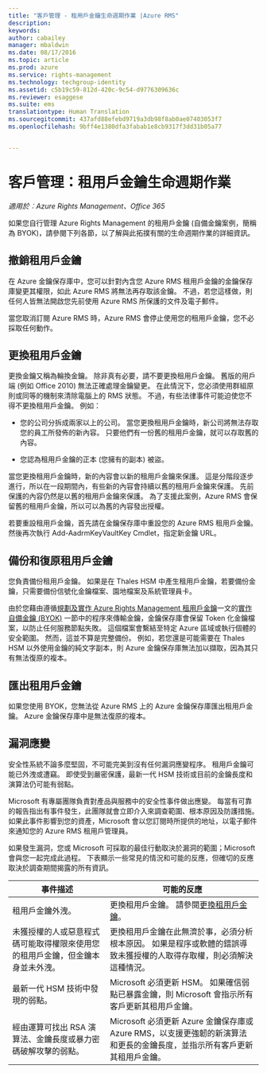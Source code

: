 ```yaml
---
title: "客戶管理 - 租用戶金鑰生命週期作業 |Azure RMS"
description: 
keywords: 
author: cabailey
manager: mbaldwin
ms.date: 08/17/2016
ms.topic: article
ms.prod: azure
ms.service: rights-management
ms.technology: techgroup-identity
ms.assetid: c5b19c59-812d-420c-9c54-d9776309636c
ms.reviewer: esaggese
ms.suite: ems
translationtype: Human Translation
ms.sourcegitcommit: 437afd88efebd9719a3db98f8ab0ae07403053f7
ms.openlocfilehash: 9bff4e1380dfa3fabab1e8cb9317f3dd31b05a77


---
```



# 客戶管理：租用戶金鑰生命週期作業

*適用於︰Azure Rights Management、Office 365*

如果您自行管理 Azure Rights Management 的租用戶金鑰 (自備金鑰案例，簡稱為 BYOK)，請參閱下列各節，以了解與此拓撲有關的生命週期作業的詳細資訊。

## 撤銷租用戶金鑰
在 Azure 金鑰保存庫中，您可以針對內含您 Azure RMS 租用戶金鑰的金鑰保存庫變更其權限，如此 Azure RMS 將無法再存取該金鑰。 不過，若您這樣做，則任何人皆無法開啟您先前使用 Azure RMS 所保護的文件及電子郵件。

當您取消訂閱 Azure RMS 時，Azure RMS 會停止使用您的租用戶金鑰，您不必採取任何動作。


## 更換租用戶金鑰
更換金鑰又稱為輪換金鑰。 除非真有必要，請不要更換租用戶金鑰。 舊版的用戶端 (例如 Office 2010) 無法正確處理金鑰變更。 在此情況下，您必須使用群組原則或同等的機制來清除電腦上的 RMS 狀態。 不過，有些法律事件可能迫使您不得不更換租用戶金鑰。 例如：

-   您的公司分拆成兩家以上的公司。 當您更換租用戶金鑰時，新公司將無法存取您的員工所發佈的新內容。 只要他們有一份舊的租用戶金鑰，就可以存取舊的內容。

-   您認為租用戶金鑰的正本 (您擁有的副本) 被盜。

當您更換租用戶金鑰時，新的內容會以新的租用戶金鑰來保護。 這是分階段逐步進行，所以在一段期間內，有些新的內容會持續以舊的租用戶金鑰來保護。 先前保護的內容仍然是以舊的租用戶金鑰來保護。 為了支援此案例，Azure RMS 會保留舊的租用戶金鑰，所以可以為舊的內容發出授權。

若要重設租用戶金鑰，首先請在金鑰保存庫中重設您的 Azure RMS 租用戶金鑰。 然後再次執行 Add-AadrmKeyVaultKey Cmdlet，指定新金鑰 URL。

## 備份和復原租用戶金鑰
您負責備份租用戶金鑰。 如果是在 Thales HSM 中產生租用戶金鑰，若要備份金鑰，只需要備份信號化金鑰檔案、園地檔案及系統管理員卡。

由於您藉由遵循[規劃及實作 Azure Rights Management 租用戶金鑰](../plan-design/plan-implement-tenant-key.md)一文的[實作自備金鑰 (BYOK)](../plan-design/plan-implement-tenant-key.md#implementing-your-azure-rights-management-tenant-key) 一節中的程序來傳輸金鑰，金鑰保存庫會保留 Token 化金鑰檔案，以防止任何服務節點失敗。 這個檔案會繫結至特定 Azure 區域或執行個體的安全範圍。 然而，這並不算是完整備份。 例如，若您還是可能需要在 Thales HSM 以外使用金鑰的純文字副本，則 Azure 金鑰保存庫無法加以擷取，因為其只有無法復原的複本。

## 匯出租用戶金鑰
如果您使用 BYOK，您無法從 Azure RMS 上的 Azure 金鑰保存庫匯出租用戶金鑰。 Azure 金鑰保存庫中是無法復原的複本。 

## 漏洞應變
安全性系統不論多麼堅固，不可能完美到沒有任何漏洞應變程序。 租用戶金鑰可能已外洩或遭竊。 即使受到嚴密保護，最新一代 HSM 技術或目前的金鑰長度和演算法仍可能有弱點。

Microsoft 有專屬團隊負責對產品與服務中的安全性事件做出應變。 每當有可靠的報告指出有事件發生，此團隊就會立即介入來調查範圍、根本原因及防護措施。 如果此事件影響到您的資產，Microsoft 會以您訂閱時所提供的地址，以電子郵件來通知您的 Azure RMS 租用戶管理員。

如果發生漏洞，您或 Microsoft 可採取的最佳行動取決於漏洞的範圍；Microsoft 會與您一起完成此過程。 下表顯示一些常見的情況和可能的反應，但確切的反應取決於調查期間揭露的所有資訊。

|事件描述|可能的反應|
|------------------------|-------------------|
|租用戶金鑰外洩。|更換租用戶金鑰。 請參閱[更換租用戶金鑰](#re-key-your-tenant-key)。|
|未獲授權的人或惡意程式碼可能取得權限來使用您的租用戶金鑰，但金鑰本身並未外洩。|更換租用戶金鑰在此無濟於事，必須分析根本原因。 如果是程序或軟體的錯誤導致未獲授權的人取得存取權，則必須解決這種情況。|
|最新一代 HSM 技術中發現的弱點。|Microsoft 必須更新 HSM。 如果確信弱點已暴露金鑰，則 Microsoft 會指示所有客戶更新其租用戶金鑰。|
|經由運算可找出 RSA 演算法、金鑰長度或暴力密碼破解攻擊的弱點。|Microsoft 必須更新 Azure 金鑰保存庫或 Azure RMS，以支援更強韌的新演算法和更長的金鑰長度，並指示所有客戶更新其租用戶金鑰。|





<!--HONumber=Aug16_HO3-->


